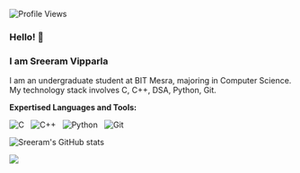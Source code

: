 
![Profile Views](https://komarev.com/ghpvc/?username=SreeramVipparla&color=blue)

### Hello! 👋
### I am Sreeram Vipparla 


I am an undergraduate student at BIT Mesra, majoring in Computer Science. My technology stack involves C, C++, DSA, Python, Git.

**Expertised Languages and Tools:** 

![C](https://img.shields.io/badge/-C-black?logo=c&style=social)&nbsp;&nbsp;
![C++](https://img.shields.io/badge/-C%2B%2B-important?logo=c%2B%2B&style=social)&nbsp;&nbsp;
![Python](https://img.shields.io/badge/-Python-black?logo=Python&style=social)&nbsp;&nbsp;
![Git](https://img.shields.io/badge/-Git-black?logo=git&style=social)&nbsp;&nbsp;



![Sreeram's GitHub stats](https://github-readme-stats.vercel.app/api?username=sreeramvipparla&show_icons=true&include_all_commits=true)

![](https://github-profile-summary-cards.vercel.app/api/cards/repos-per-language?username=sreeramvipparla&theme=default) 

